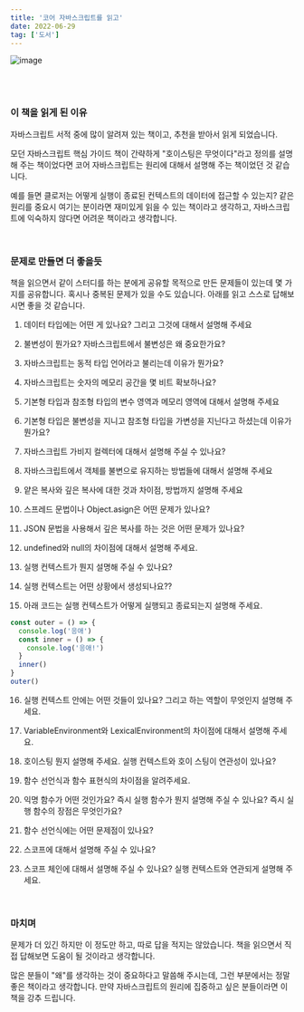 ```yaml
---
title: '코어 자바스크립트를 읽고'
date: 2022-06-29
tag: ['도서']
---
```


![image](https://user-images.githubusercontent.com/52567149/176410799-5c5cca9f-ecc5-42c7-8975-45109c079dec.png)

<br/>
<br/>

### 이 책을 읽게 된 이유

자바스크립트 서적 중에 많이 알려져 있는 책이고, 추천을 받아서 읽게 되었습니다.

모던 자바스크립트 핵심 가이드 책이 간략하게 &quot;호이스팅은 무엇이다&quot;라고 정의를 설명해 주는 책이었다면 코어 자바스크립트는 원리에 대해서 설명해 주는 책이었던 것 같습니다.

예를 들면 클로저는 어떻게 실행이 종료된 컨텍스트의 데이터에 접근할 수 있는지? 같은 원리를 중요시 여기는 분이라면 재미있게 읽을 수 있는 책이라고 생각하고, 자바스크립트에 익숙하지 않다면 어려운 책이라고 생각합니다.

<br/>

### 문제로 만들면 더 좋을듯

책을 읽으면서 같이 스터디를 하는 분에게 공유할 목적으로 만든 문제들이 있는데 몇 가지를 공유합니다. 혹시나 중복된 문제가 있을 수도 있습니다. 아래를 읽고 스스로 답해보시면 좋을 것 같습니다.

1. 데이터 타입에는 어떤 게 있나요? 그리고 그것에 대해서 설명해 주세요

2. 불변성이 뭔가요? 자바스크립트에서 불변성은 왜 중요한가요?

3. 자바스크립트는 동적 타입 언어라고 불리는데 이유가 뭔가요?

4. 자바스크립트는 숫자의 메모리 공간을 몇 비트 확보하나요?

5. 기본형 타입과 참조형 타입의 변수 영역과 메모리 영역에 대해서 설명해 주세요

6. 기본형 타입은 불변성을 지니고 참조형 타입을 가변성을 지닌다고 하셨는데 이유가 뭔가요?

7. 자바스크립트 가비지 컬렉터에 대해서 설명해 주실 수 있나요?

8. 자바스크립트에서 객체를 불변으로 유지하는 방법들에 대해서 설명해 주세요

9. 얕은 복사와 깊은 복사에 대한 것과 차이점, 방법까지 설명해 주세요

10. 스프레드 문법이나 Object.asign은 어떤 문제가 있나요?

11. JSON 문법을 사용해서 깊은 복사를 하는 것은 어떤 문제가 있나요?

12. undefined와 null의 차이점에 대해서 설명해 주세요.

13. 실행 컨텍스트가 뭔지 설명해 주실 수 있나요?

14) 실행 컨텍스트는 어떤 상황에서 생성되나요??

15. 아래 코드는 실행 컨텍스트가 어떻게 실행되고 종료되는지 설명해 주세요.

```jsx
const outer = () => {
  console.log('응애')
  const inner = () => {
    console.log('응애!')
  }
  inner()
}
outer()
```

16. 실행 컨텍스트 안에는 어떤 것들이 있나요? 그리고 하는 역할이 무엇인지 설명해 주세요.

17. VariableEnvironment와 LexicalEnvironment의 차이점에 대해서 설명해 주세요.

18. 호이스팅 뭔지 설명해 주세요. 실행 컨텍스트와 호이 스팅이 연관성이 있나요?

19. 함수 선언식과 함수 표현식의 차이점을 알려주세요.

20. 익명 함수가 어떤 것인가요? 즉시 실행 함수가 뭔지 설명해 주실 수 있나요? 즉시 실행 함수의 장점은 무엇인가요?

21. 함수 선언식에는 어떤 문제점이 있나요?

22. 스코프에 대해서 설명해 주실 수 있나요?

23. 스코프 체인에 대해서 설명해 주실 수 있나요? 실행 컨텍스트와 연관되게 설명해 주세요.

<br/>

### 마치며

문제가 더 있긴 하지만 이 정도만 하고, 따로 답을 적지는 않았습니다. 책을 읽으면서 직접 답해보면 도움이 될 것이라고 생각합니다.

많은 분들이 &quot;왜&quot;를 생각하는 것이 중요하다고 말씀해 주시는데, 그런 부분에서는 정말 좋은 책이라고 생각합니다. 만약 자바스크립트의 원리에 집중하고 싶은 분들이라면 이 책을 강추 드립니다.
